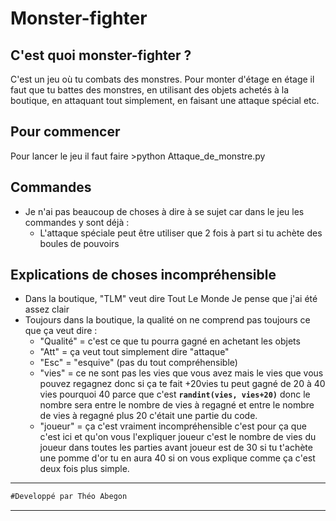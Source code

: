 # Monster-fighter

## C'est quoi monster-fighter ?
C'est un jeu où tu combats des monstres. Pour monter d'étage en étage il faut que tu battes des monstres, en utilisant des objets achetés à la boutique, en attaquant tout simplement, en faisant une attaque spécial etc.

## Pour commencer
Pour lancer le jeu il faut faire >python Attaque_de_monstre.py

## Commandes
* Je n'ai pas beaucoup de choses à dire à se sujet car dans le jeu les commandes y sont déjà :
    * L'attaque spéciale peut être utiliser que 2 fois à part si tu achète des boules de pouvoirs

## Explications de choses incompréhensible
* Dans la boutique, "TLM" veut dire Tout Le Monde Je pense que j'ai été assez clair
* Toujours dans la boutique, la qualité on ne comprend pas toujours ce que ça veut dire :
    * "Qualité" = c'est ce que tu pourra gagné en achetant les objets
    * "Att" = ça veut tout simplement dire "attaque"
    * "Esc" = "esquive" (pas du tout compréhensible)
    * "vies" = ce ne sont pas les vies que vous avez mais le vies que vous pouvez regagnez donc si ça te fait +20vies tu peut   gagné de 20 à 40 vies pourquoi 40 parce que c'est __`randint(vies, vies+20)`__ donc le nombre sera entre le nombre de vies à regagné et entre le nombre de vies à regagné plus 20 c'était une partie du code.
    * "joueur" = ça c'est vraiment incompréhensible c'est pour ça que c'est ici et qu'on vous l'expliquer joueur c'est le nombre de vies du joueur dans toutes les parties avant joueur est de 30 si tu t'achète une pomme d'or tu en aura 40 si on vous explique comme ça c'est deux fois plus simple.
***
```markdown
#Developpé par Théo Abegon
```
***